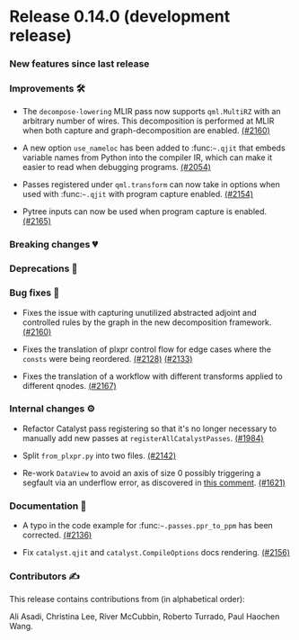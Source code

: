 # Release 0.14.0 (development release)

<h3>New features since last release</h3>

<h3>Improvements 🛠</h3>

* The ``decompose-lowering`` MLIR pass now supports ``qml.MultiRZ``
  with an arbitrary number of wires. This decomposition is performed
  at MLIR when both capture and graph-decomposition are enabled.
  [(#2160)](https://github.com/PennyLaneAI/catalyst/pull/2160)

* A new option ``use_nameloc`` has been added to :func:`~.qjit` that embeds variable names
  from Python into the compiler IR, which can make it easier to read when debugging programs.
  [(#2054)](https://github.com/PennyLaneAI/catalyst/pull/2054)

* Passes registered under `qml.transform` can now take in options when used with
  :func:`~.qjit` with program capture enabled.
  [(#2154)](https://github.com/PennyLaneAI/catalyst/pull/2154)

* Pytree inputs can now be used when program capture is enabled.
  [(#2165)](https://github.com/PennyLaneAI/catalyst/pull/2165)

<h3>Breaking changes 💔</h3>

<h3>Deprecations 👋</h3>

<h3>Bug fixes 🐛</h3>

* Fixes the issue with capturing unutilized abstracted adjoint and controlled rules
  by the graph in the new decomposition framework.
  [(#2160)](https://github.com/PennyLaneAI/catalyst/pull/2160)

* Fixes the translation of plxpr control flow for edge cases where the `consts` were being
  reordered.
  [(#2128)](https://github.com/PennyLaneAI/catalyst/pull/2128)
  [(#2133)](https://github.com/PennyLaneAI/catalyst/pull/2133)

* Fixes the translation of a workflow with different transforms applied to different qnodes.
  [(#2167)](https://github.com/PennyLaneAI/catalyst/pull/2167)

<h3>Internal changes ⚙️</h3>

* Refactor Catalyst pass registering so that it's no longer necessary to manually add new
  passes at `registerAllCatalystPasses`.
  [(#1984)](https://github.com/PennyLaneAI/catalyst/pull/1984)

* Split `from_plxpr.py` into two files.
  [(#2142)](https://github.com/PennyLaneAI/catalyst/pull/2142)	

* Re-work `DataView` to avoid an axis of size 0 possibly triggering a segfault via an underflow
  error, as discovered in 
  [this comment](https://github.com/PennyLaneAI/catalyst/pull/1598#issuecomment-2779178046).
  [(#1621)](https://github.com/PennyLaneAI/catalyst/pull/2164)

<h3>Documentation 📝</h3>

* A typo in the code example for :func:`~.passes.ppr_to_ppm` has been corrected.
  [(#2136)](https://github.com/PennyLaneAI/catalyst/pull/2136)

* Fix `catalyst.qjit` and `catalyst.CompileOptions` docs rendering.
  [(#2156)](https://github.com/PennyLaneAI/catalyst/pull/2156)

<h3>Contributors ✍️</h3>

This release contains contributions from (in alphabetical order):

Ali Asadi,
Christina Lee,
River McCubbin,
Roberto Turrado,
Paul Haochen Wang.
